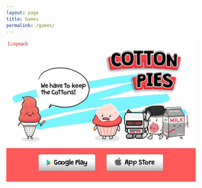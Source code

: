 ```yaml
---
layout: page
title: Games
permalink: /games/
---
```

<img src="/images/cotton_pies_banner.jpg" alt="Cotton Pies 소개" usemap="#eventMap">
<map name="eventMap">
  <area shape="rect" coords="220,772,604,884" href="http://goo.gl/hv4gdS" alt="Google Play Store" target="_blank">
  <area shape="rect" coords="679,775,1058,884" href="http://goo.gl/WKbHFS" alt="App Store" target="_blank">
</map>
